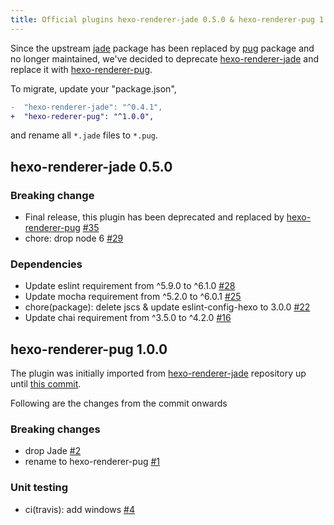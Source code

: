 ```yaml
---
title: Official plugins hexo-renderer-jade 0.5.0 & hexo-renderer-pug 1.0.0 released
---
```


Since the upstream [jade] package has been replaced by [pug] package and no longer maintained, we've decided to deprecate [hexo-renderer-jade](https://github.com/hexojs/hexo-renderer-jade) and replace it with [hexo-renderer-pug].

To migrate, update your "package.json",

``` diff
-  "hexo-renderer-jade": "^0.4.1",
+  "hexo-rederer-pug": "^1.0.0",
```

and rename all `*.jade` files to `*.pug`.

## hexo-renderer-jade 0.5.0

### Breaking change
- Final release, this plugin has been deprecated and replaced by [hexo-renderer-pug](https://github.com/hexojs/hexo-renderer-pug) [#35]
- chore: drop node 6 [#29]

### Dependencies
- Update eslint requirement from ^5.9.0 to ^6.1.0 [#28]
- Update mocha requirement from ^5.2.0 to ^6.0.1 [#25]
- chore(package): delete jscs & update eslint-config-hexo to 3.0.0 [#22]
- Update chai requirement from ^3.5.0 to ^4.2.0 [#16]

## hexo-renderer-pug 1.0.0

The plugin was initially imported from [hexo-renderer-jade] repository up until [this commit](https://github.com/hexojs/hexo-renderer-jade/commit/828b04ae71b20b2b320cbbb2486e61508b4346e9).

Following are the changes from the commit onwards

### Breaking changes
- drop Jade [#2]
- rename to hexo-renderer-pug [#1]

### Unit testing
- ci(travis): add windows [#4]

[jade]: https://www.npmjs.com/package/jade
[pug]: https://www.npmjs.com/package/pug
[hexo-renderer-jade]: https://github.com/hexojs/hexo-renderer-jade
[hexo-renderer-pug]: https://github.com/hexojs/hexo-renderer-pug
[#35]: https://github.com/hexojs/hexo-renderer-jade/pull/35
[#29]: https://github.com/hexojs/hexo-renderer-jade/pull/29
[#28]: https://github.com/hexojs/hexo-renderer-jade/pull/28
[#25]: https://github.com/hexojs/hexo-renderer-jade/pull/25
[#22]: https://github.com/hexojs/hexo-renderer-jade/pull/22
[#16]: https://github.com/hexojs/hexo-renderer-jade/pull/16
[#1]: https://github.com/hexojs/hexo-renderer-pug/pull/1
[#2]: https://github.com/hexojs/hexo-renderer-pug/pull/2
[#4]: https://github.com/hexojs/hexo-renderer-pug/pull/4

